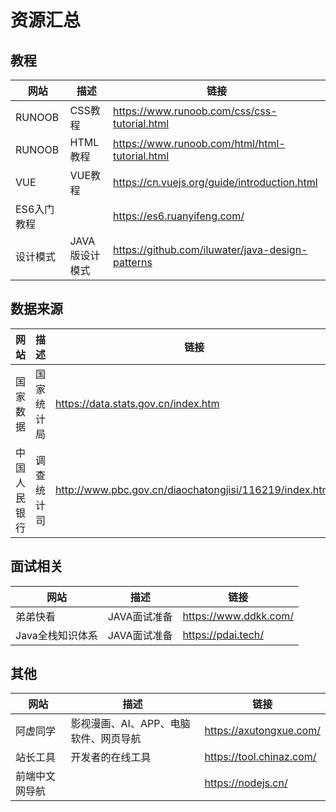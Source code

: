 # 资源汇总


## 教程

| 网站      | 描述         | 链接                                                 |
|---------|------------|----------------------------------------------------|
| RUNOOB  | CSS教程      | <https://www.runoob.com/css/css-tutorial.html>     |
| RUNOOB  | HTML教程     | <https://www.runoob.com/html/html-tutorial.html>   |
| VUE     | VUE教程      | <https://cn.vuejs.org/guide/introduction.html>     |
| ES6入门教程 |            | <https://es6.ruanyifeng.com/>                      |
| 设计模式    | JAVA版设计模式  | <https://github.com/iluwater/java-design-patterns> |


## 数据来源

| 网站      | 描述     | 链接                                                         |
|---------|--------|------------------------------------------------------------|
| 国家数据    | 国家统计局  | <https://data.stats.gov.cn/index.htm>                      |
| 中国人民银行  | 调查统计司  | <http://www.pbc.gov.cn/diaochatongjisi/116219/index.html>  |

## 面试相关

| 网站          | 描述        | 链接                      |
|-------------|-----------|-------------------------|
| 弟弟快看        | JAVA面试准备  | <https://www.ddkk.com/> |
| Java全栈知识体系  | JAVA面试准备  | <https://pdai.tech/>    |

## 其他

| 网站      | 描述                    | 链接                         |
|---------|-----------------------|----------------------------|
| 阿虚同学    | 影视漫画、AI、APP、电脑软件、网页导航 | <https://axutongxue.com/>  |
| 站长工具    | 开发者的在线工具              | <https://tool.chinaz.com/> |
| 前端中文网导航 |                       | <https://nodejs.cn/>       |